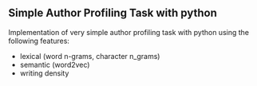 ## Simple Author Profiling Task with python

Implementation of very simple author profiling task with python using the following features:
- lexical (word n-grams, character n_grams)
- semantic (word2vec)
- writing density
